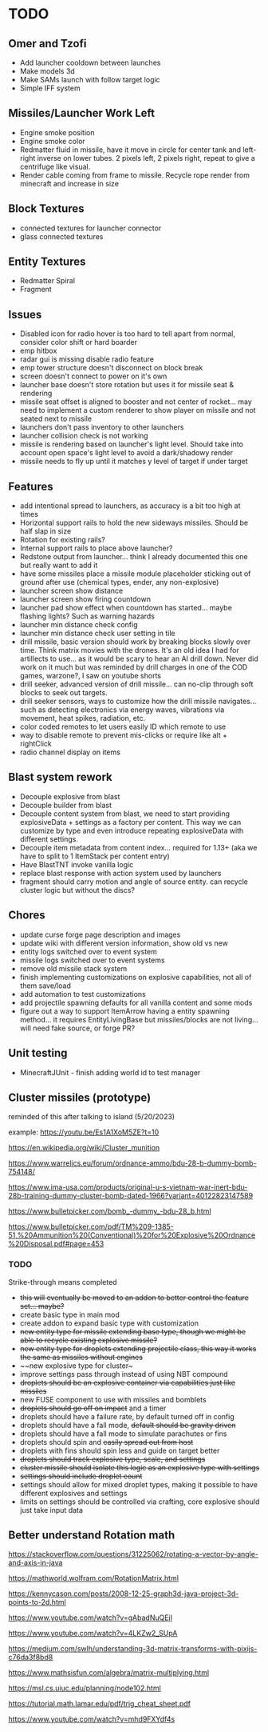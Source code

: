 # TODO

## Omer and Tzofi
- Add launcher cooldown between launches
- Make models 3d
- Make SAMs launch with follow target logic
- Simple IFF system 



## Missiles/Launcher Work Left

- Engine smoke position
- Engine smoke color
- Redmatter fluid in missile, have it move in circle for center tank and left-right inverse on lower tubes. 2 pixels left, 2 pixels right, repeat to give a centrifuge like visual.
- Render cable coming from frame to missile. Recycle rope render from minecraft and increase in size

## Block Textures

- connected textures for launcher connector
- glass connected textures

## Entity Textures

- Redmatter Spiral
- Fragment 

## Issues

- Disabled icon for radio hover is too hard to tell apart from normal, consider color shift or hard boarder
- emp hitbox
- radar gui is missing disable radio feature
- emp tower structure doesn't disconnect on block break
- screen doesn't connect to power on it's own
- launcher base doesn't store rotation but uses it for missile seat & rendering
- missile seat offset is aligned to booster and not center of rocket... may need to implement a custom renderer to show player on missile and not seated next to missile
- launchers don't pass inventory to other launchers
- launcher collision check is not working
- missile is rendering based on launcher's light level. Should take into account open space's light level to avoid a dark/shadowy render
- missile needs to fly up until it matches y level of target if under target

## Features

- add intentional spread to launchers, as accuracy is a bit too high at times
- Horizontal support rails to hold the new sideways missiles. Should be half slap in size
- Rotation for existing rails?
- Internal support rails to place above launcher?
- Redstone output from launcher... think I already documented this one but really want to add it
- have some missiles place a missile module placeholder sticking out of ground after use (chemical types, ender, any non-explosive)
- launcher screen show distance
- launcher screen show firing countdown
- launcher pad show effect when countdown has started... maybe flashing lights? Such as warning hazards
- launcher min distance check config
- launcher min distance check user setting in tile
- drill missile, basic version should work by breaking blocks slowly over time. Think matrix movies with the drones. It's an old idea I had for artillects to use... as it would be scary to hear an AI drill down. Never did work on it much but was reminded by drill charges in one of the COD games, warzone?, I saw on youtube shorts
- drill seeker, advanced version of drill missile... can no-clip through soft blocks to seek out targets. 
- drill seeker sensors, ways to customize how the drill missile navigates... such as detecting electronics via energy waves, vibrations via movement, heat spikes, radiation, etc.
- color coded remotes to let users easily ID which remote to use
- way to disable remote to prevent mis-clicks or require like alt + rightClick
- radio channel display on items

## Blast system rework

- Decouple explosive from blast
- Decouple builder from blast
- Decouple content system from blast, we need to start providing explosiveData + settings as a factory per content. This way we can customize by type and even introduce repeating explosiveData with different settings.
- Decouple item metadata from content index... required for 1.13+ (aka we have to split to 1 ItemStack per content entry) 
- Have BlastTNT invoke vanilla logic
- replace blast response with action system used by launchers
- fragment should carry motion and angle of source entity. can recycle cluster logic but without the discs?

## Chores

- update curse forge page description and images
- update wiki with different version information, show old vs new
- entity logs switched over to event system
- missile logs switched over to event systems
- remove old missile stack system
- finish implementing customizations on explosive capabilities, not all of them save/load
- add automation to test customizations
- add projectile spawning defaults for all vanilla content and some mods
- figure out a way to support ItemArrow having a entity spawning method... it requires EntityLivingBase but missiles/blocks are not living... will need fake source, or forge PR?

## Unit testing

- MinecraftJUnit - finish adding world id to test manager

## Cluster missiles (prototype)

reminded of this after talking to island (5/20/2023)

example: https://youtu.be/Es1A1XoM5ZE?t=10

https://en.wikipedia.org/wiki/Cluster_munition

https://www.warrelics.eu/forum/ordnance-ammo/bdu-28-b-dummy-bomb-754148/

https://www.ima-usa.com/products/original-u-s-vietnam-war-inert-bdu-28b-training-dummy-cluster-bomb-dated-1966?variant=40122823147589

https://www.bulletpicker.com/bomb_-dummy_-bdu-28_b.html

https://www.bulletpicker.com/pdf/TM%209-1385-51,%20Ammunition%20(Conventional)%20for%20Explosive%20Ordnance%20Disposal.pdf#page=453

### TODO

Strike-through means completed

- ~~this will eventually be moved to an addon to better control the feature set... maybe?~~
- create basic type in main mod
- create addon to expand basic type with customization
- ~~new entity type for missile extending base type, though we might be able to recycle existing explosive missile?~~
- ~~new entity type for droplets extending projectile class, this way it works the same as missiles without engines~~
- ~~new explosive type for cluster~
- improve settings pass through instead of using NBT compound
- ~~droplets should be an explosive container via capabilities just like missiles~~
- new FUSE component to use with missiles and bomblets
- ~~droplets should go off on impact~~ and a timer
- droplets should have a failure rate, by default turned off in config
- droplets should have a fall mode, ~~default should be gravity driven~~
- droplets should have a fall mode to simulate parachutes or fins
- droplets should spin and ~~easily spread out from host~~
- droplets with fins should spin less and guide on target better
- ~~droplets should track explosive type, scale, and settings~~
- ~~cluster missile should isolate this logic as an explosive type with settings~~
- ~~settings should include droplet count~~
- settings should allow for mixed droplet types, making it possible to have different explosives and settings
- limits on settings should be controlled via crafting, core explosive should just take input data

## Better understand Rotation math

https://stackoverflow.com/questions/31225062/rotating-a-vector-by-angle-and-axis-in-java

https://mathworld.wolfram.com/RotationMatrix.html

https://kennycason.com/posts/2008-12-25-graph3d-java-project-3d-points-to-2d.html

https://www.youtube.com/watch?v=gAbadNuQEjI

https://www.youtube.com/watch?v=4LKZw2_SUpA

https://medium.com/swlh/understanding-3d-matrix-transforms-with-pixijs-c76da3f8bd8

https://www.mathsisfun.com/algebra/matrix-multiplying.html

https://msl.cs.uiuc.edu/planning/node102.html

https://tutorial.math.lamar.edu/pdf/trig_cheat_sheet.pdf

https://www.youtube.com/watch?v=mhd9FXYdf4s